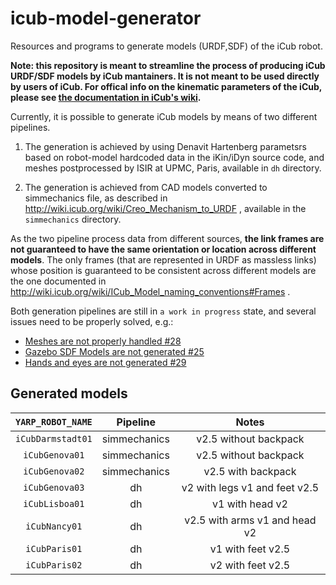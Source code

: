# icub-model-generator

Resources and programs to generate models (URDF,SDF) of the iCub robot.

**Note: this repository is meant to streamline the process of producing iCub URDF/SDF models by iCub mantainers. It is not meant to be used directly by users of iCub. For offical info on the kinematic parameters of the iCub, please see [the documentation in iCub's wiki](http://wiki.icub.org/wiki/ICubForwardKinematics).**

Currently, it is possible to generate iCub models by means of two different pipelines. 

1) The generation is achieved by using Denavit Hartenberg parametsrs based on robot-model hardcoded data in the iKin/iDyn source code, and meshes postprocessed by ISIR at UPMC, Paris, available in `dh` directory.

2) The generation is achieved from CAD models converted to simmechanics file, as described in http://wiki.icub.org/wiki/Creo_Mechanism_to_URDF , available in the `simmechanics` directory.

As the two pipeline process data from different sources, **the link frames are not guaranteed to have the same orientation 
or location across different models**. The only frames (that are represented in URDF as massless links) whose position is guaranteed to be consistent across different models are the one documented in http://wiki.icub.org/wiki/ICub_Model_naming_conventions#Frames . 

Both generation pipelines are still in `a work in progress` state, and several issues need to be properly solved, e.g.:
* [Meshes are not properly handled #28](https://github.com/robotology-playground/icub-model-generator/issues/28)
* [Gazebo SDF Models are not generated #25](https://github.com/robotology-playground/icub-model-generator/issues/25)
* [Hands and eyes are not generated #29](https://github.com/robotology-playground/icub-model-generator/issues/29)

## Generated models 

| `YARP_ROBOT_NAME` | Pipeline     | Notes                 |
|:-----------------:|:------------:|:---------------------:|
| `iCubDarmstadt01` | simmechanics | v2.5 without backpack |
| `iCubGenova01`    | simmechanics | v2.5 without backpack | 
| `iCubGenova02`    | simmechanics | v2.5   with backpack  | 
| `iCubGenova03`    | dh | v2 with legs v1 and feet v2.5   | 
| `iCubLisboa01`    | dh           | v1 with head v2       |
| `iCubNancy01`     | dh           | v2.5 with arms v1 and head v2|
| `iCubParis01`     | dh           | v1 with feet v2.5     | 
| `iCubParis02`     | dh           | v2 with feet v2.5     | 
